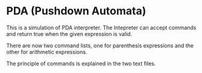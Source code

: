# PDA (Pushdown Automata)

This is a simulation of PDA interpreter. The Intepreter can accept commands and return true when the given expression is valid.

There are now two command lists, one for parenthesis expressions and the other for arithmetic expressions.

The principle of commands is explained in the two text files.
